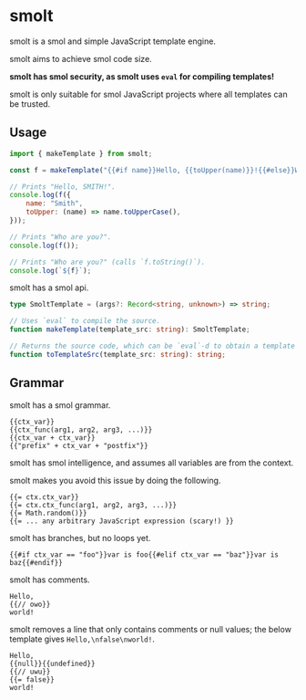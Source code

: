 # smolt

smolt is a smol and simple JavaScript template engine.

smolt aims to achieve smol code size.

**smolt has smol security, as smolt uses `eval` for compiling templates!**

smolt is only suitable for smol JavaScript projects where all templates can be trusted.

## Usage

```js
import { makeTemplate } from smolt;

const f = makeTemplate("{{#if name}}Hello, {{toUpper(name)}}!{{#else}}Who are you?{{#endif}}");

// Prints "Hello, SMITH!".
console.log(f({
    name: "Smith",
    toUpper: (name) => name.toUpperCase(),
}));

// Prints "Who are you?".
console.log(f());

// Prints "Who are you?" (calls `f.toString()`).
console.log(`${f}`);

```

smolt has a smol api.

```ts
type SmoltTemplate = (args?: Record<string, unknown>) => string;

// Uses `eval` to compile the source.
function makeTemplate(template_src: string): SmoltTemplate;

// Returns the source code, which can be `eval`-d to obtain a template function.
function toTemplateSrc(template_src: string): string;
```

## Grammar

smolt has a smol grammar.

```text
{{ctx_var}}
{{ctx_func(arg1, arg2, arg3, ...)}}
{{ctx_var + ctx_var}}
{{"prefix" + ctx_var + "postfix"}}
```

smolt has smol intelligence, and assumes all variables are from the context.

smolt makes you avoid this issue by doing the following.

```text
{{= ctx.ctx_var}}
{{= ctx.ctx_func(arg1, arg2, arg3, ...)}}
{{= Math.random()}}
{{= ... any arbitrary JavaScript expression (scary!) }}
```

smolt has branches, but no loops yet.

```text
{{#if ctx_var == "foo"}}var is foo{{#elif ctx_var == "baz"}}var is baz{{#endif}}
```

smolt has comments.

```text
Hello,
{{// owo}}
world!
```

smolt removes a line that only contains comments or null values; the below template gives `Hello,\nfalse\nworld!`.

```text
Hello,
{{null}}{{undefined}}
{{// uwu}}
{{= false}}
world!
```
